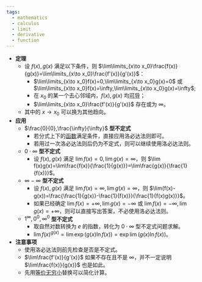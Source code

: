 ```yaml
---
tags:
  - mathematics
  - calculus
  - limit
  - derivative
  - function
---
```

- **定理**
	- 设 $f(x),g(x)$ 满足以下条件，则 $\lim\limits_{x\to x_0}\frac{f(x)}{g(x)}=\lim\limits_{x\to x_0}\frac{f'(x)}{g'(x)}$：
		- $\lim\limits_{x\to x_0}f(x)=0,\lim\limits_{x\to x_0}g(x)=0$ 或 $\lim\limits_{x\to x_0}f(x)=\infty,\lim\limits_{x\to x_0}g(x)=\infty$;
		- 在 $x_0$ 的某一个去心邻域内，$f(x),g(x)$ 均[可导](/pages/mathematics/calculus/derivative.md#ri73aj)；
		- $\lim\limits_{x\to x_0}\frac{f'(x)}{g'(x)}$ 存在或为 $\infty$。
	- 其中的 $x\to x_0$ 可以换为其他趋向。
- **应用**
	- $\frac{0}{0},\frac{\infty}{\infty}$ **型不定式**
		- 若分式上下的[函数](/pages/mathematics/calculus/function.md)满足条件，直接应用洛必达法则即可。
		- 若用过一次洛必达法则后仍为不定式，则可以继续使用洛必达法则。
	- $0\cdot\infty$ **型不定式**
		- 设 $f(x),g(x)$ 满足 $\lim f(x)=0,\lim g(x)=\infty$，则 $\lim f(x)g(x)=\lim\frac{f(x)}{\frac{1}{g(x)}}=\lim\frac{g(x)}{\frac{1}{f(x)}}$。
	- $\infty-\infty$ **型不定式**
		- 设 $f(x),g(x)$ 满足 $\lim f(x)=\infty,\lim g(x)=\infty$，则 $\lim(f(x)-g(x))=\frac{\frac{1}{g(x)}-\frac{1}{f(x)}}{\frac{1}{f(x)g(x)}}$。
		- 如果已经确定 $\lim f(x)=+\infty,\lim g(x)=-\infty$ 或 $\lim f(x)=-\infty,\lim g(x)=+\infty$，则可以直接写出答案，不必使用洛必达法则。
	- $1^{\infty},0^0,\infty^0$ **型不定式**
		- 取自然对数转换为 $e$ 的指数，转化为 $0\cdot\infty$ 型不定式问题求解。
		- $\lim f(x)^{g(x)}=\lim\exp(g(x)\ln f(x))=\exp\lim(g(x)\ln f(x))$。
- **注意事项**
	- 使用洛必达法则前先检查是否是不定式。
	- $\lim\frac{f'(x)}{g'(x)}$ 如果不存在且不是 $\infty$，并不一定说明 $\lim\frac{f(x)}{g(x)}$ 也是如此。
	- 先用[等价无穷小](/pages/mathematics/calculus/infinitesimal-and-infinite.md#tbuz72)替换可以简化计算。
